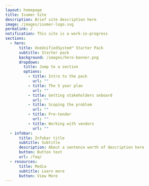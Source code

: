 ```yaml
---
layout: homepage
title: Isomer Site
description: Brief site description here
image: /images/isomer-logo.svg
permalink: /
notification: This site is a work-in-progress
sections:
  - hero:
      title: OneUnifiedSystem™ Starter Pack
      subtitle: Starter pack
      background: /images/hero-banner.png
      dropdown:
        title: Jump to a section
        options:
          - title: Intro to the pack
            url: ""
          - title: The 5 year plan
            url: ""
          - title: Getting stakeholders onboard
            url: ""
          - title: Scoping the problem
            url: ""
          - title: Pre-tender
            url: ""
          - title: Working with vendors
            url: ""
  - infobar:
      title: Infobar title
      subtitle: Subtitle
      description: About a sentence worth of description here
      button: Button text
      url: /faq/
  - resources:
      title: Media
      subtitle: Learn more
      button: View More
---
```

